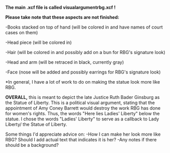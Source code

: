 **The main .xcf file is called visualargumentrbg.xcf !**

**Please take note that these aspects are not finished:**

-Books stacked on top of hand (will be colored in and have names of court cases on them) 

-Head piece (will be colored in)

-Hair (will be colored in and possibly add on a bun for RBG's signature look)

-Head and arm (will be retraced in black, currently gray)

-Face (nose will be added and possibly earrings for RBG's signature look)

*In general, I have a lot of work to do on making the statue look more like RBG.

**OVERALL,** this is meant to depict the late Justice Ruth Bader Ginsburg as the Statue of Liberty. This is a political visual argument, stating that the appointment of Amy Coney Barrett would destroy the work RBG has done for women's rights. Thus, the words "Here lies Ladies' Liberty" below the statue. I chose the words "Ladies' Liberty" to serve as a callback to Lady Liberty/ the Statue of Liberty. 

Some things I'd appreciate advice on: 
-How I can make her look more like RBG? Should I add actual text that indicates it is her?
-Any notes if there should be a background?
